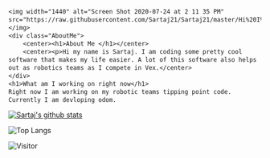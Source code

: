 <link rel = "stylesheet" type = "text/css" href = "style.css" />
<body>
    
    <img width="1440" alt="Screen Shot 2020-07-24 at 2 11 35 PM" src="https://raw.githubusercontent.com/Sartaj21/Sartaj21/master/Hi%20I%20am%20Sartaj%20Gill.gif"></img>
    <div class="AboutMe">
        <center><h1>About Me </h1></center>
        <center><p>Hi my name is Sartaj. I am coding some pretty cool software that makes my life easier. A lot of this software also helps out as robotics teams as I compete in Vex.</center>
    </div>
    <h1>What am I working on right now</h1>
    Right now I am working on my robotic teams tipping point code. Currently I am devloping odom.
    
 
[![Sartaj's github stats](https://github-readme-stats.vercel.app/api?username=Sartaj21&count_private=true&hide=stars&show_icons=true)](https://github.com/anuraghazra/github-readme-stats)

![Top Langs](https://github-readme-stats.vercel.app/api/top-langs/?username=laxmena&layout=compact)

![Visitor](https://visitor-badge.laobi.icu/badge?page_id=username.repoName)

</body>
